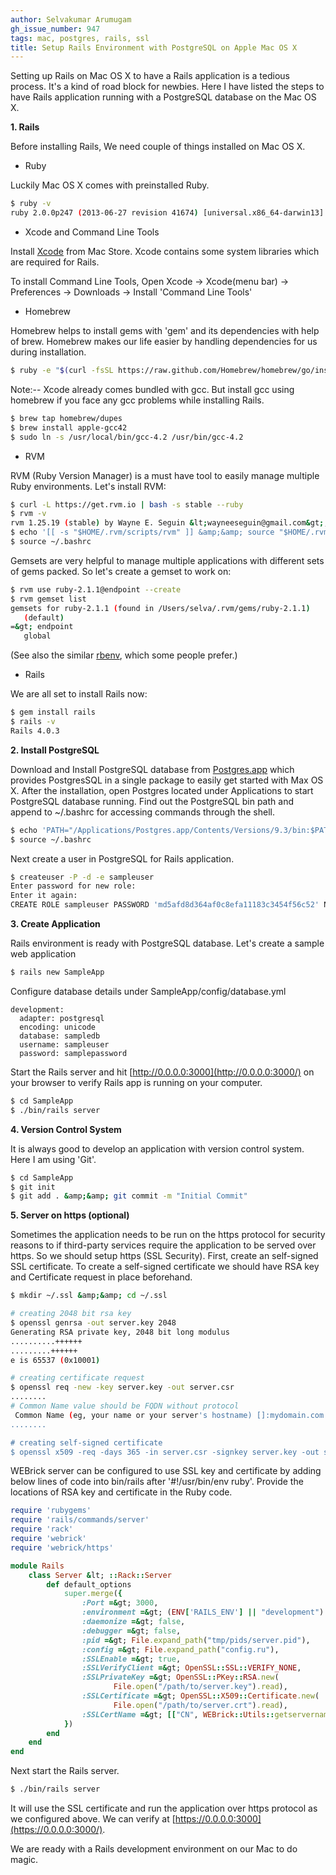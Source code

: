 ```yaml
---
author: Selvakumar Arumugam
gh_issue_number: 947
tags: mac, postgres, rails, ssl
title: Setup Rails Environment with PostgreSQL on Apple Mac OS X
---
```


Setting up Rails on Mac OS X to have a Rails application is a tedious process. It's a kind of road block for newbies. Here I have listed the steps to have Rails application running with a PostgreSQL database on the Mac OS X.

**1. Rails**

Before installing Rails, We need couple of things installed on Mac OS X. 

- Ruby

Luckily Mac OS X comes with preinstalled Ruby. 

```bash
$ ruby -v
ruby 2.0.0p247 (2013-06-27 revision 41674) [universal.x86_64-darwin13]
```
- Xcode and Command Line Tools

Install [Xcode](https://itunes.apple.com/app/xcode/id497799835?l=en&mt=12) from Mac Store. Xcode contains some system libraries which are required for Rails. 

To install Command Line Tools, Open Xcode -> Xcode(menu bar) -> Preferences -> Downloads -> Install 'Command Line Tools'

- Homebrew

Homebrew helps to install gems with 'gem' and its dependencies with help of brew. Homebrew makes our life easier by handling dependencies for us during installation.

```bash
$ ruby -e "$(curl -fsSL https://raw.github.com/Homebrew/homebrew/go/install)"
```
Note:-- Xcode already comes bundled with gcc. But install gcc using homebrew if you face any gcc problems while installing Rails.

```bash
$ brew tap homebrew/dupes
$ brew install apple-gcc42
$ sudo ln -s /usr/local/bin/gcc-4.2 /usr/bin/gcc-4.2
```
- RVM

RVM (Ruby Version Manager) is a must have tool to easily manage multiple Ruby environments. Let's install RVM:

```bash
$ curl -L https://get.rvm.io | bash -s stable --ruby
$ rvm -v
rvm 1.25.19 (stable) by Wayne E. Seguin &lt;wayneeseguin@gmail.com&gt;, Michal Papis &lt;mpapis@gmail.com&gt; [https://rvm.io/]
$ echo '[[ -s "$HOME/.rvm/scripts/rvm" ]] &amp;&amp; source "$HOME/.rvm/scripts/rvm"' &gt;&gt; ~/.bashrc
$ source ~/.bashrc
```
Gemsets are very helpful to manage multiple applications with different sets of gems packed. So let's create a gemset to work on:

```bash
$ rvm use ruby-2.1.1@endpoint --create
$ rvm gemset list
gemsets for ruby-2.1.1 (found in /Users/selva/.rvm/gems/ruby-2.1.1)
   (default)
=&gt; endpoint
   global
```
(See also the similar [rbenv](http://rbenv.org/), which some people prefer.)

- Rails

We are all set to install Rails now: 

```bash
$ gem install rails
$ rails -v
Rails 4.0.3
```

**2. Install PostgreSQL**

Download and Install PostgreSQL database from [Postgres.app](http://postgresapp.com/) which provides PostgresSQL in a single package to easily get started with Max OS X. After the installation, open Postgres located under Applications to start PostgreSQL database running. Find out the PostgreSQL bin path and append to ~/.bashrc for accessing commands through the shell.

```bash
$ echo 'PATH="/Applications/Postgres.app/Contents/Versions/9.3/bin:$PATH"' &gt;&gt; ~/.bashrc
$ source ~/.bashrc
```
Next create a user in PostgreSQL for Rails application.

```bash
$ createuser -P -d -e sampleuser
Enter password for new role:
Enter it again:
CREATE ROLE sampleuser PASSWORD 'md5afd8d364af0c8efa11183c3454f56c52' NOSUPERUSER CREATEDB NOCREATEROLE INHERIT LOGIN;
```

**3. Create Application**

Rails environment is ready with PostgreSQL database. Let's create a sample web application

```bash
$ rails new SampleApp
```
Configure database details under SampleApp/config/database.yml

```nohighlight
development:
  adapter: postgresql
  encoding: unicode
  database: sampledb
  username: sampleuser
  password: samplepassword
```
Start the Rails server and hit [http://0.0.0.0:3000](http://0.0.0.0:3000/) on your browser to verify Rails app is running on your computer.

```bash
$ cd SampleApp
$ ./bin/rails server
```

**4. Version Control System**

It is always good to develop an application with version control system. Here I am using 'Git'.

```bash
$ cd SampleApp
$ git init
$ git add . &amp;&amp; git commit -m "Initial Commit"
```

**5. Server on https (optional)**

Sometimes the application needs to be run on the https protocol for security reasons to if third-party services require the application to be served over https. So we should setup https (SSL Security). First, create an self-signed SSL certificate. To create a self-signed certificate we should have RSA key and Certificate request in place beforehand.

```bash
$ mkdir ~/.ssl &amp;&amp; cd ~/.ssl

# creating 2048 bit rsa key
$ openssl genrsa -out server.key 2048 
Generating RSA private key, 2048 bit long modulus
..........++++++
.........++++++
e is 65537 (0x10001)

# creating certificate request
$ openssl req -new -key server.key -out server.csr 
........
# Common Name value should be FQDN without protocol
 Common Name (eg, your name or your server's hostname) []:mydomain.com 
........

# creating self-signed certificate
$ openssl x509 -req -days 365 -in server.csr -signkey server.key -out server.crt 
```
WEBrick server can be configured to use SSL key and certificate by adding below lines of code into bin/rails after '#!/usr/bin/env ruby'. Provide the locations of RSA key and certificate in the Ruby code. 

```ruby
require 'rubygems'
require 'rails/commands/server'
require 'rack'
require 'webrick'
require 'webrick/https'

module Rails
    class Server &lt; ::Rack::Server
        def default_options
            super.merge({
                :Port =&gt; 3000,
                :environment =&gt; (ENV['RAILS_ENV'] || "development").dup,
                :daemonize =&gt; false,
                :debugger =&gt; false,
                :pid =&gt; File.expand_path("tmp/pids/server.pid"),
                :config =&gt; File.expand_path("config.ru"),
                :SSLEnable =&gt; true,
                :SSLVerifyClient =&gt; OpenSSL::SSL::VERIFY_NONE,
                :SSLPrivateKey =&gt; OpenSSL::PKey::RSA.new(
                       File.open("/path/to/server.key").read),
                :SSLCertificate =&gt; OpenSSL::X509::Certificate.new(
                       File.open("/path/to/server.crt").read),
                :SSLCertName =&gt; [["CN", WEBrick::Utils::getservername]]
            })
        end
    end
end 
```
Next start the Rails server. 

```bash
$ ./bin/rails server
```
It will use the SSL certificate and run the application over https protocol as we configured above. We can verify at [https://0.0.0.0:3000](https://0.0.0.0:3000/).

We are ready with a Rails development environment on our Mac to do magic.


